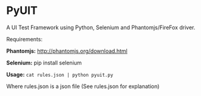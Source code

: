 PyUIT
=====

A UI Test Framework using Python, Selenium and Phantomjs/FireFox driver.

Requirements:

<b>Phantomjs:</b> http://phantomjs.org/download.html

<b>Selenium:</b> pip install selenium

<b>Usage:</b> ```cat rules.json | python pyuit.py```

Where rules.json is a json file (See rules.json for explanation)